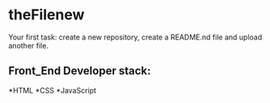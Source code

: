 # theFilenew
Your first task: create a new repository, create a README.nd file and upload another file.
## Front_End Developer stack:
*HTML
﻿﻿*CSS
﻿﻿*JavaScript
